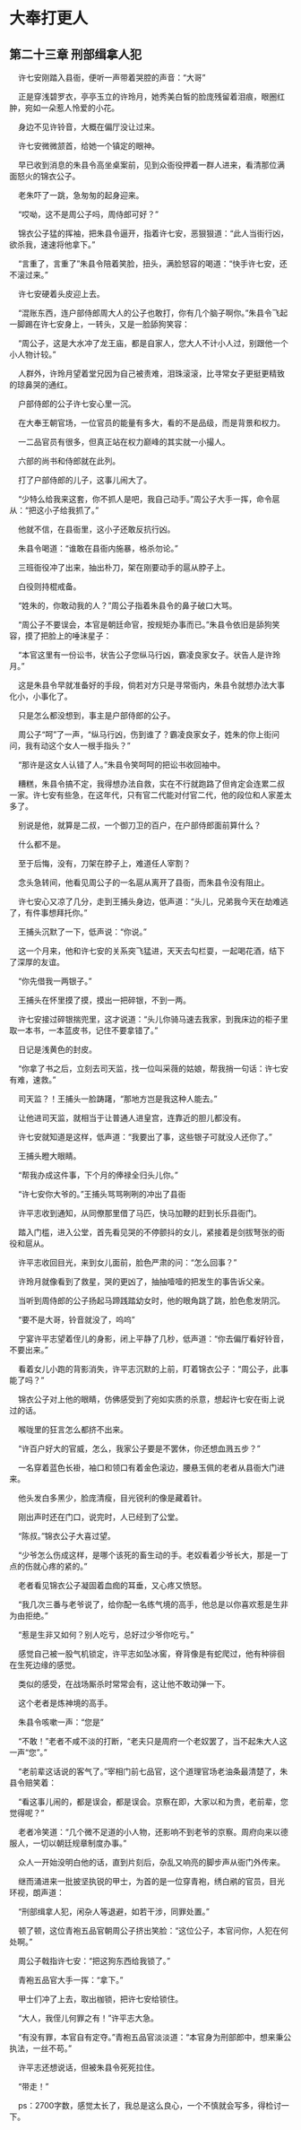 # 大奉打更人 
 ## 第二十三章 刑部缉拿人犯
     许七安刚踏入县衙，便听一声带着哭腔的声音：“大哥”

    正是穿浅碧罗衣，亭亭玉立的许玲月，她秀美白皙的脸庞残留着泪痕，眼圈红肿，宛如一朵惹人怜爱的小花。

    身边不见许铃音，大概在偏厅没让过来。

    许七安微微颔首，给她一个镇定的眼神。

    早已收到消息的朱县令高坐桌案前，见到众衙役押着一群人进来，看清那位满面怒火的锦衣公子。

    老朱吓了一跳，急匆匆的起身迎来。

    “哎呦，这不是周公子吗，周侍郎可好？”

    锦衣公子猛的挥袖，把朱县令逼开，指着许七安，恶狠狠道：“此人当街行凶，欲杀我，速速将他拿下。”

    “言重了，言重了”朱县令陪着笑脸，扭头，满脸怒容的喝道：“快手许七安，还不滚过来。”

    许七安硬着头皮迎上去。

    “混账东西，连户部侍郎周大人的公子也敢打，你有几个脑子啊你。”朱县令飞起一脚踢在许七安身上，一转头，又是一脸舔狗笑容：

    “周公子，这是大水冲了龙王庙，都是自家人，您大人不计小人过，别跟他一个小人物计较。”

    人群外，许玲月望着堂兄因为自己被责难，泪珠滚滚，比寻常女子更挺更精致的琼鼻哭的通红。

    户部侍郎的公子许七安心里一沉。

    在大奉王朝官场，一位官员的能量有多大，看的不是品级，而是背景和权力。

    一二品官员有很多，但真正站在权力巅峰的其实就一小撮人。

    六部的尚书和侍郎就在此列。

    打了户部侍郎的儿子，这事儿闹大了。

    “少特么给我来这套，你不抓人是吧，我自己动手。”周公子大手一挥，命令扈从：“把这小子给我抓了。”

    他就不信，在县衙里，这小子还敢反抗行凶。

    朱县令喝道：“谁敢在县衙内施暴，格杀勿论。”

    三班衙役冲了出来，抽出朴刀，架在刚要动手的扈从脖子上。

    白役则持棍戒备。

    “姓朱的，你敢动我的人？”周公子指着朱县令的鼻子破口大骂。

    “周公子不要误会，本官是朝廷命官，按规矩办事而已。”朱县令依旧是舔狗笑容，摸了把脸上的唾沫星子：

    “本官这里有一份讼书，状告公子您纵马行凶，霸凌良家女子。状告人是许玲月。”

    这是朱县令早就准备好的手段，倘若对方只是寻常衙内，朱县令就想办法大事化小，小事化了。

    只是怎么都没想到，事主是户部侍郎的公子。

    周公子“呵”了一声，“纵马行凶，伤到谁了？霸凌良家女子，姓朱的你上街问问，我有动这个女人一根手指头？”

    “那许是这女人认错了人。”朱县令笑呵呵的把讼书收回袖中。

    糟糕，朱县令搞不定，我得想办法自救，实在不行就跑路了但肯定会连累二叔一家。许七安有些急，在这年代，只有官二代能对付官二代，他的段位和人家差太多了。

    别说是他，就算是二叔，一个御刀卫的百户，在户部侍郎面前算什么？

    什么都不是。

    至于后悔，没有，刀架在脖子上，难道任人宰割？

    念头急转间，他看见周公子的一名扈从离开了县衙，而朱县令没有阻止。

    许七安心又凉了几分，走到王捕头身边，低声道：“头儿，兄弟我今天在劫难逃了，有件事想拜托你。”

    王捕头沉默了一下，低声说：“你说。”

    这一个月来，他和许七安的关系突飞猛进，天天去勾栏耍，一起喝花酒，结下了深厚的友谊。

    “你先借我一两银子。”

    王捕头在怀里摸了摸，摸出一把碎银，不到一两。

    许七安接过碎银揣兜里，这才说道：“头儿你骑马速去我家，到我床边的柜子里取一本书，一本蓝皮书，记住不要拿错了。”

    日记是浅黄色的封皮。

    “你拿了书之后，立刻去司天监，找一位叫采薇的姑娘，帮我捎一句话：许七安有难，速救。”

    司天监？！王捕头一脸踌躇，“那地方岂是我这种人能去。”

    让他进司天监，就相当于让普通人进皇宫，连靠近的胆儿都没有。

    许七安就知道是这样，低声道：“我要出了事，这些银子可就没人还你了。”

    王捕头瞪大眼睛。

    “帮我办成这件事，下个月的俸禄全归头儿你。”

    “许七安你大爷的。”王捕头骂骂咧咧的冲出了县衙

    许平志收到通知，从同僚那里借了马匹，快马加鞭的赶到长乐县衙门。

    踏入门槛，进入公堂，首先看见哭的不停颤抖的女儿，紧接着是剑拔弩张的衙役和扈从。

    许平志收回目光，来到女儿面前，脸色严肃的问：“怎么回事？”

    许玲月就像看到了救星，哭的更凶了，抽抽噎噎的把发生的事告诉父亲。

    当听到周侍郎的公子扬起马蹄践踏幼女时，他的眼角跳了跳，脸色愈发阴沉。

    “要不是大哥，铃音就没了，呜呜”

    宁宴许平志望着侄儿的身影，闭上平静了几秒，低声道：“你去偏厅看好铃音，不要出来。”

    看着女儿小跑的背影消失，许平志沉默的上前，盯着锦衣公子：“周公子，此事能了吗？”

    锦衣公子对上他的眼睛，仿佛感受到了宛如实质的杀意，想起许七安在街上说过的话。

    喉咙里的狂言怎么都挤不出来。

    “许百户好大的官威，怎么，我家公子要是不罢休，你还想血溅五步？”

    一名穿着蓝色长褂，袖口和领口有着金色滚边，腰悬玉佩的老者从县衙大门进来。

    他头发白多黑少，脸庞清瘦，目光锐利的像是藏着针。

    刚出声时还在门口，说完时，人已经到了公堂。

    “陈叔。”锦衣公子大喜过望。

    “少爷怎么伤成这样，是哪个该死的畜生动的手。老奴看着少爷长大，那是一丁点的伤就心疼的紧的。”

    老者看见锦衣公子凝固着血痂的耳垂，又心疼又愤怒。

    “我几次三番与老爷说了，给你配一名练气境的高手，他总是以你喜欢惹是生非为由拒绝。”

    “惹是生非又如何？别人吃亏，总好过少爷你吃亏。”

    感觉自己被一股气机锁定，许平志如坠冰窖，脊背像是有蛇爬过，他有种徘徊在生死边缘的感觉。

    类似的感受，在战场厮杀时常常会有，这让他不敢动弹一下。

    这个老者是炼神境的高手。

    朱县令咳嗽一声：“您是”

    “不敢！”老者不咸不淡的打断，“老夫只是周府一个老奴罢了，当不起朱大人这一声“您”。”

    “老前辈这话说的客气了。”宰相门前七品官，这个道理官场老油条最清楚了，朱县令赔笑着：

    “看这事儿闹的，都是误会，都是误会。京察在即，大家以和为贵，老前辈，您觉得呢？”

    老者冷笑道：“几个微不足道的小人物，还影响不到老爷的京察。周府向来以德服人，一切以朝廷规章制度办事。”

    众人一开始没明白他的话，直到片刻后，杂乱又响亮的脚步声从衙门外传来。

    继而涌进来一批披坚执锐的甲士，为首的是一位穿青袍，绣白鹇的官员，目光环视，朗声道：

    “刑部缉拿人犯，闲杂人等退避，如若干涉，同罪处置。”

    顿了顿，这位青袍五品官朝周公子挤出笑脸：“这位公子，本官问你，人犯在何处啊。”

    周公子戟指许七安：“把这狗东西给我锁了。”

    青袍五品官大手一挥：“拿下。”

    甲士们冲了上去，取出枷锁，把许七安给锁住。

    “大人，我侄儿何罪之有！”许平志大急。

    “有没有罪，本官自有定夺。”青袍五品官淡淡道：“本官身为刑部郎中，想来秉公执法，一丝不苟。”

    许平志还想说话，但被朱县令死死拉住。

    “带走！”

    ps：2700字数，感觉太长了，我总是这么良心，一个不慎就会写多，得检讨一下。